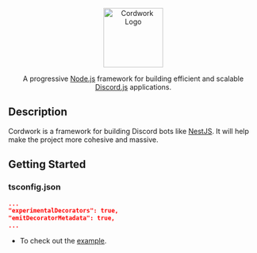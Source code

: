 <p align="center">
  <img src="https://avatars.githubusercontent.com/u/108444461" width="120" alt="Cordwork Logo" />
</p>

<p align="center">
  A progressive <a href="https://nodejs.org/">Node.js</a> framework for building efficient and scalable <a href="https://discord.js.org/">Discord.js</a> applications.
</p>


## Description

Cordwork is a framework for building Discord bots like [NestJS](https://nestjs.com/). It will help make the project more cohesive and massive.


## Getting Started

### tsconfig.json
```json
...
"experimentalDecorators": true,
"emitDecoratorMetadata": true,
...
```

* To check out the [example](/examples/).
